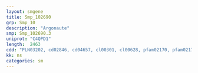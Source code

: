 ```yaml
---
layout: smgene
title: Smp_102690
grp: Smp_10
description: "Argonaute"
smp: Smp_102690.3
uniprot: "C4QPD1"
length:  2463
cdd: "PLN03202, cd02846, cd04657, cl00301, cl00628, pfam02170, pfam02171, smart00949, smart00950"
kk: ns
categories: sm
---
```

